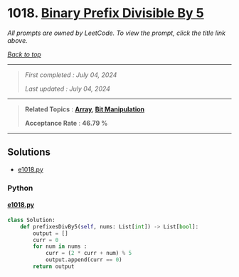 # 1018. [Binary Prefix Divisible By 5](<https://leetcode.com/problems/binary-prefix-divisible-by-5>)

*All prompts are owned by LeetCode. To view the prompt, click the title link above.*

*[Back to top](<../README.md>)*

------

> *First completed : July 04, 2024*
>
> *Last updated : July 04, 2024*

------

> **Related Topics** : **[Array](<by_topic/Array.md>), [Bit Manipulation](<by_topic/Bit Manipulation.md>)**
>
> **Acceptance Rate** : **46.79 %**

------

## Solutions

- [e1018.py](<../my-submissions/e1018.py>)
### Python
#### [e1018.py](<../my-submissions/e1018.py>)
```Python
class Solution:
    def prefixesDivBy5(self, nums: List[int]) -> List[bool]:
        output = []
        curr = 0
        for num in nums :
            curr = (2 * curr + num) % 5
            output.append(curr == 0)
        return output
```

